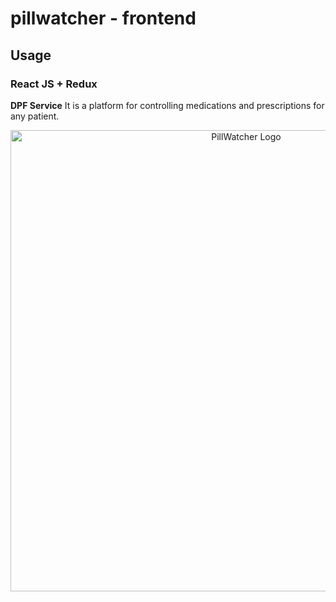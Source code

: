 # pillwatcher - frontend

## Usage

### React JS + Redux

**DPF Service** It is a platform for controlling medications and prescriptions for any patient.

<p align="center">
  <img src="https://github.com/PI2-Grupo-3/pillwatcher-dpb-service/blob/master/images/pillwatcher_logo.jpg" alt="PillWatcher Logo" width="738">
</p>
